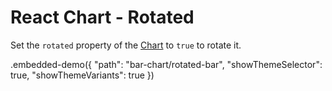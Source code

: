# React Chart - Rotated

Set the `rotated` property of the [Chart](../reference/chart.md) to `true` to rotate it.

.embedded-demo({ "path": "bar-chart/rotated-bar", "showThemeSelector": true, "showThemeVariants": true })
